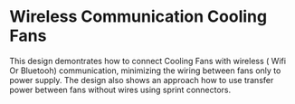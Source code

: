 # Wireless Communication Cooling Fans

This design demontrates how to connect Cooling Fans with wireless ( Wifi Or Bluetooh) communication, minimizing the wiring between fans only to power supply.
The design also shows an approach how to use transfer power between fans without wires using sprint connectors.